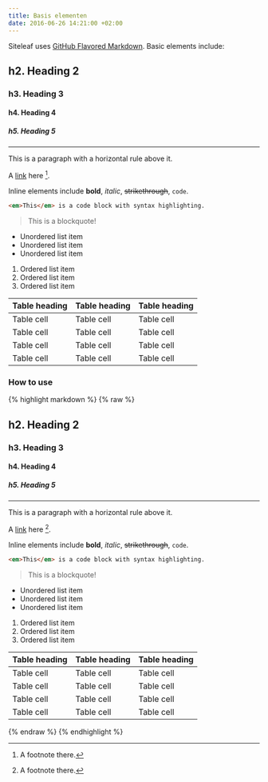 ```yaml
---
title: Basis elementen
date: 2016-06-26 14:21:00 +02:00
---
```



Siteleaf uses [GitHub Flavored Markdown](https://guides.github.com/features/mastering-markdown/). Basic elements include:

## h2. Heading 2

### h3. Heading 3

#### h4. Heading 4

##### h5. Heading 5

---

This is a paragraph with a horizontal rule above it.

A [link](http://example.org) here [^1].

[^1]: A footnote there.

Inline elements include **bold**, *italic*, ~~strikethrough~~, `code`.

``` html
<em>This</em> is a code block with syntax highlighting.
```

> This is a blockquote!

- Unordered list item
- Unordered list item
- Unordered list item

1. Ordered list item
2. Ordered list item
3. Ordered list item

| Table heading | Table heading | Table heading |
| ------------- | ------------- | ------------- |
| Table cell    | Table cell    | Table cell    |
| Table cell    | Table cell    | Table cell    |
| Table cell    | Table cell    | Table cell    |
| Table cell    | Table cell    | Table cell    |

### How to use

{% highlight markdown %}
{% raw %}
## h2. Heading 2

### h3. Heading 3

#### h4. Heading 4

##### h5. Heading 5

---

This is a paragraph with a horizontal rule above it.

A [link](http://example.org) here [^1].

[^1]: A footnote there.

Inline elements include **bold**, *italic*, ~~strikethrough~~, `code`.

``` html
<em>This</em> is a code block with syntax highlighting.
```

> This is a blockquote!

- Unordered list item
- Unordered list item
- Unordered list item

1. Ordered list item
2. Ordered list item
3. Ordered list item

| Table heading | Table heading | Table heading |
| ------------- | ------------- | ------------- |
| Table cell    | Table cell    | Table cell    |
| Table cell    | Table cell    | Table cell    |
| Table cell    | Table cell    | Table cell    |
| Table cell    | Table cell    | Table cell    |
{% endraw %}
{% endhighlight %}
